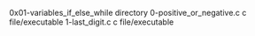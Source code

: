 0x01-variables_if_else_while			directory
0-positive_or_negative.c			c file/executable
1-last_digit.c					c file/executable
